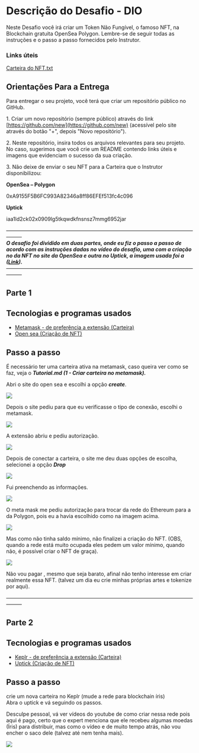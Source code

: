 # Descrição do Desafio \- DIO

Neste Desafio você irá criar um Token Não Fungível, o famoso NFT, na Blockchain gratuita OpenSea Polygon. Lembre-se de seguir todas as instruções e o passo a passo fornecidos pelo Instrutor.

### Links úteis

[Carteira do NFT.txt](https://academiapme-my.sharepoint.com/:t:/g/personal/renato\_dio\_me/EdQMOfmFwLtNrZMKHPNHVDoBeslV0KcpAaEMCE1a-cd6Yg?e=i0icgk)

## Orientações Para a Entrega

Para entregar o seu projeto, você terá que criar um repositório público no GitHub.

1\. Criar um novo repositório (sempre público) através do link [https://github.com/new](https://github.com/new) (acessível pelo site através do botão "+", depois "Novo repositório").

2\. Neste repositório, insira todos os arquivos relevantes para seu projeto. No caso, sugerimos que você crie um README contendo links úteis e imagens que evidenciam o sucesso da sua criação.

3\. Não deixe de enviar o seu NFT para a Carteira que o Instrutor disponibilizou:

**OpenSea – Polygon ​**

0xA9155F5B6FC993A82346a8ff86EFEf513fc4c096​

**Uptick​**

iaa1ld2ck02x0909lg5tkqwdkfnsnsz7mmg6952jar

———————————————————————————————————————  
***O desafio foi dividido em duas partes, onde eu fiz o passo a passo de acordo com as instruções dadas no vídeo do desafio, uma com a criação no da NFT no site da OpenSea e outra no Uptick​, a imagem usada foi a ([Link](https://copilot.microsoft.com/images/create/moeda-hi-tech/1-66bf810edea84591bd07d4de4d09ab5c?id=c79DoIe7ZqgJRQp45KfS1w%3d%3d\&view=detailv2\&idpp=genimg\&idpclose=1\&thId=OIG4.UtSL3FcFbldHnLL.38xv\&skey=NQYYYZsHVc1NxZpeKWZgb88vlp9hN\_tFHyk-SgXfrAs\&FORM=SYDBIC)).***  
———————————————————————————————————————

## Parte 1

## Tecnologias e programas usados

* [Metamask \- de preferência a extensão (Carteira)](https://metamask.io/download/)  
* [Open sea (Criação de NFT)](https://opensea.io/)

## Passo a passo

É necessário ter uma carteira ativa na metamask, caso queira ver como se faz, veja o ***Tutorial.md (1 \- Criar carteira no metamask).***

Abri o site do open sea e escolhi a opção ***create***.

<img src="https://github.com/Br8Mil/formacao-blockchain-dio/blob/main/Desafio%204%20-%20Criando%20NFT%20na%20Pr%C3%A1tica/IMG/01.png" width=""/>

Depois o site pediu para que eu verificasse o tipo de conexão, escolhi o metamask.

<img src="https://github.com/Br8Mil/formacao-blockchain-dio/blob/main/Desafio%204%20-%20Criando%20NFT%20na%20Pr%C3%A1tica/IMG/02.png" width=""/>

A extensão abriu e pediu autorização.

<img src="https://github.com/Br8Mil/formacao-blockchain-dio/blob/main/Desafio%204%20-%20Criando%20NFT%20na%20Pr%C3%A1tica/IMG/03.png" width=""/>

Depois de conectar a carteira, o site me deu duas opções de escolha, selecionei a opção ***Drop***

<img src="https://github.com/Br8Mil/formacao-blockchain-dio/blob/main/Desafio%204%20-%20Criando%20NFT%20na%20Pr%C3%A1tica/IMG/04.png" width=""/>

Fui preenchendo as informações.

<img src="https://github.com/Br8Mil/formacao-blockchain-dio/blob/main/Desafio%204%20-%20Criando%20NFT%20na%20Pr%C3%A1tica/IMG/05.png" width=""/>

O meta mask me pediu autorização para trocar da rede do Ethereum para a da Polygon, pois eu a havia escolhido como na imagem acima.

<img src="https://github.com/Br8Mil/formacao-blockchain-dio/blob/main/Desafio%204%20-%20Criando%20NFT%20na%20Pr%C3%A1tica/IMG/06.png" width=""/>

Mas como não tinha saldo mínimo, não finalizei a criação do NFT. (OBS, quando a rede está muito ocupada eles pedem um valor mínimo, quando não, é possível criar o NFT de graça).  

<img src="https://github.com/Br8Mil/formacao-blockchain-dio/blob/main/Desafio%204%20-%20Criando%20NFT%20na%20Pr%C3%A1tica/IMG/07.png" width=""/>

Não vou pagar , mesmo que seja barato, afinal não tenho interesse em criar realmente essa NFT. (talvez um dia eu crie minhas próprias artes e tokenize por aqui).

———————————————————————————————————————

## Parte 2

## Tecnologias e programas usados

* [Keplr \- de preferência a extensão (Carteira)](https://www.keplr.app/get)  
* [Uptick (Criação de NFT)](https://www.upticknft.com/index)

## Passo a passo

crie um nova carteira no Keplr (mude a rede para blockchain íris)  
Abra o uptick e vá seguindo os passos.

Desculpe pessoal, vá ver vídeos do youtube de como criar nessa rede pois aqui é pago, certo que o expert menciona que ele recebeu algumas moedas (Íris) para distribuir, mas como o vídeo e de muito tempo atrás, não vou encher o saco dele (talvez até nem tenha mais).

<img src="https://github.com/Br8Mil/formacao-blockchain-dio/blob/main/Desafio%204%20-%20Criando%20NFT%20na%20Pr%C3%A1tica/IMG/08.png" width=""/>
